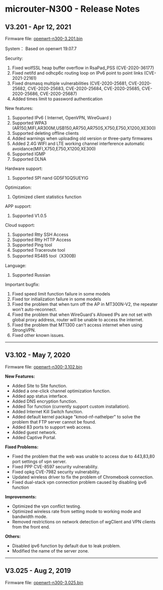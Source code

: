 # microuter-N300 - Release Notes

## V3.201 - Apr 12, 2021

Firmware file: <a href="https://s3.us-east-2.amazonaws.com/download.gl-inet.com/firmware/n300/release/openwrt-n300-3.201-0402.bin" target="_blank">openwrt-n300-3.201.bin</a>

System：
Based on openwrt 19.07.7

Security:
1. Fixed wolfSSL heap buffer overflow in RsaPad_PSS (CVE-2020-36177)
2. Fixed netifd and odhcp6c routing loop on IPv6 point to point links (CVE-2021-22161)
3. Fixed dnsmasq multiple vulnerabilities (CVE-2020-25681, CVE-2020-25682, CVE-2020-25683, CVE-2020-25684, CVE-2020-25685, CVE-2020-25686, CVE-2020-25687)
4. Added times limit to password authentication

New features:
1. Supported IPv6 ( Internet, OpenVPN, WireGuard )
2. Supported WPA3 (AR150,MIFI,AR300M,USB150,AR750,AR750S,X750,E750,X1200,XE300)
3. Supported deleting offline clients
4. Added warnings when uploading old version or three-party firmwares
5. Added 2.4G WIFI and LTE working channel interference automatic avoidance(MIFI,X750,E750,X1200,XE300)
6. Supported IGMP 
7. Supported DLNA

Hardware support:
1. Supported SPI nand GD5F1GQ5UEYIG

Optimization:
1. Optimized client statistics function

APP support:
1. Supported V1.0.5

Cloud support:
1. Supported Rtty SSH Access
2. Supported Rtty HTTP Access
3. Supported Ping tool
4. Supported Traceroute tool
5. Supported RS485 tool（X300B)

Language:
1. Supported Russian

Important bugfix:
1. Fixed speed limit function failure in some models
2. Fixed tor initialization failure in some models
3. Fixed the problem that when turn off the AP in MT300N-V2, the repeater won't auto-reconnect.
4. Fixed the problem that when WireGuard's Allowed IPs are not set with global proxy address, router will be unable to access the internet. 
5. Fixed the problem that MT1300 can't access internet when using StrongVPN.
6. Fixed other known issues.

---

## V3.102 - May 7, 2020

Firmware file: <a href="https://s3.us-east-2.amazonaws.com/download.gl-inet.com/firmware/n300/release/openwrt-n300-3.102.bin" target="_blank">openwrt-n300-3.102.bin</a>

**New Features:**

- Added Site to Site function.
- Added a one-click channel optimization function.
- Added app status interface.
- Added DNS encryption function.
- Added Tor function (currently support custom installation).
- Added Internet Kill Switch function.
- Added default kernel package "kmod-nf-nathelper"  to solve the problem that FTP server cannot be found.
- Added 83 ports to support web access.
- Added guest network.
- Added Captive Portal.

**Fixed Problems:**

- Fixed the problem that the web was unable to access due to 443,83,80 port settings of vpn server.
- Fixed PPP CVE-8597 security vulnerability.
- Fixed opkg CVE-7982 security vulnerability.
- Updated wireless driver to fix the problem of Chromebook connection.
- Fixed dual-stack vpn connection problem caused by disabling ipv6 function 

**Improvements:**

- Optimized the vpn conflict testing.
- Optimized wireless rate from setting mode to working mode and bandwidth mode.
- Removed restrictions on network detection of wgClient and VPN clients from the front end.

**Others:**

- Disabled ipv6 function by default due to leak problem.
- Modified the name of the server zone.

---

## V3.025 - Aug 2, 2019

Firmware file: <a href="https://s3.us-east-2.amazonaws.com/download.gl-inet.com/firmware/n300/release/openwrt-n300-3.025.bin" target="_blank">openwrt-n300-3.025.bin</a>